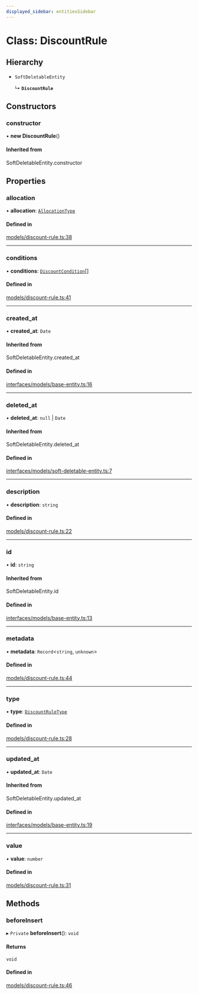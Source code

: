 ```yaml
---
displayed_sidebar: entitiesSidebar
---
```


# Class: DiscountRule

## Hierarchy

- `SoftDeletableEntity`

  ↳ **`DiscountRule`**

## Constructors

### constructor

• **new DiscountRule**()

#### Inherited from

SoftDeletableEntity.constructor

## Properties

### allocation

• **allocation**: [`AllocationType`](../enums/AllocationType.md)

#### Defined in

[models/discount-rule.ts:38](https://github.com/medusajs/medusa/blob/da7ea8c5d/packages/medusa/src/models/discount-rule.ts#L38)

___

### conditions

• **conditions**: [`DiscountCondition`](DiscountCondition.md)[]

#### Defined in

[models/discount-rule.ts:41](https://github.com/medusajs/medusa/blob/da7ea8c5d/packages/medusa/src/models/discount-rule.ts#L41)

___

### created\_at

• **created\_at**: `Date`

#### Inherited from

SoftDeletableEntity.created\_at

#### Defined in

[interfaces/models/base-entity.ts:16](https://github.com/medusajs/medusa/blob/da7ea8c5d/packages/medusa/src/interfaces/models/base-entity.ts#L16)

___

### deleted\_at

• **deleted\_at**: ``null`` \| `Date`

#### Inherited from

SoftDeletableEntity.deleted\_at

#### Defined in

[interfaces/models/soft-deletable-entity.ts:7](https://github.com/medusajs/medusa/blob/da7ea8c5d/packages/medusa/src/interfaces/models/soft-deletable-entity.ts#L7)

___

### description

• **description**: `string`

#### Defined in

[models/discount-rule.ts:22](https://github.com/medusajs/medusa/blob/da7ea8c5d/packages/medusa/src/models/discount-rule.ts#L22)

___

### id

• **id**: `string`

#### Inherited from

SoftDeletableEntity.id

#### Defined in

[interfaces/models/base-entity.ts:13](https://github.com/medusajs/medusa/blob/da7ea8c5d/packages/medusa/src/interfaces/models/base-entity.ts#L13)

___

### metadata

• **metadata**: `Record`<`string`, `unknown`\>

#### Defined in

[models/discount-rule.ts:44](https://github.com/medusajs/medusa/blob/da7ea8c5d/packages/medusa/src/models/discount-rule.ts#L44)

___

### type

• **type**: [`DiscountRuleType`](../enums/DiscountRuleType.md)

#### Defined in

[models/discount-rule.ts:28](https://github.com/medusajs/medusa/blob/da7ea8c5d/packages/medusa/src/models/discount-rule.ts#L28)

___

### updated\_at

• **updated\_at**: `Date`

#### Inherited from

SoftDeletableEntity.updated\_at

#### Defined in

[interfaces/models/base-entity.ts:19](https://github.com/medusajs/medusa/blob/da7ea8c5d/packages/medusa/src/interfaces/models/base-entity.ts#L19)

___

### value

• **value**: `number`

#### Defined in

[models/discount-rule.ts:31](https://github.com/medusajs/medusa/blob/da7ea8c5d/packages/medusa/src/models/discount-rule.ts#L31)

## Methods

### beforeInsert

▸ `Private` **beforeInsert**(): `void`

#### Returns

`void`

#### Defined in

[models/discount-rule.ts:46](https://github.com/medusajs/medusa/blob/da7ea8c5d/packages/medusa/src/models/discount-rule.ts#L46)
